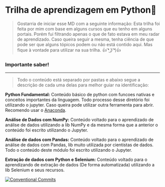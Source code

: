 # Trilha de aprendizagem em Python🐍 
> Gostarria de iniciar esse MD com a seguinte informação: Esta trilha foi feita por mim com base em alguns cursos que eu tenho em alguns portais. Porém fui filtrando apenas o que de fato estava em meu radar de aprendizado. Caso queira seguir a mesma, tenha ciência de que pode ser que alguns tópicos podem ou não está contido aqui. Mas fique à vontade para utilizar na sua trilha. 👍 ͡❛ ͜ʖ ͡❛)👍

###  Importante saber!

------------


> Todo o conteúdo está separado por pastas e abaixo segue a descrição de cada uma delas para melhor guiar na identificação:

**Python Fundamental:** Conteúdo básico de python com funcoes nativas e conceitos importantes da linguagem. Todo processo desse diretório foi utilizando o jupyter. Caso queira pode utilizar outra ferramenta para abrir. Recomendo usar o [Anaconda](https://repo.anaconda.com/archive/Anaconda3-2022.10-Windows-x86_64.exe "Anaconda").

**Análise de Dados com NumPy:** Conteúdo voltado para o aprendizado de análise de dados utilizando a lib NumPy e da mesma forma que a anterior o conteúdo foi escrito utilizando o Jupyter.

**Análise de dados com Pandas:** Conteúdo voltado para o aprendizado de análise de dados com Pandas, lib muito utilizada por cientistas de dados. Todo o conteúdo deste módulo foi escrito utilizando o Jupyter.

**Extração de dados com Python e Selenium:** Conteúdo voltado para o aprendizando de extração de dados (De forma automatizada) utilizando a lib  Selenium e seus recursos.

[![Conventional Commits](https://img.shields.io/badge/Conventional%20Commits-1.0.0-%23FE5196?logo=conventionalcommits&logoColor=white)](https://conventionalcommits.org)